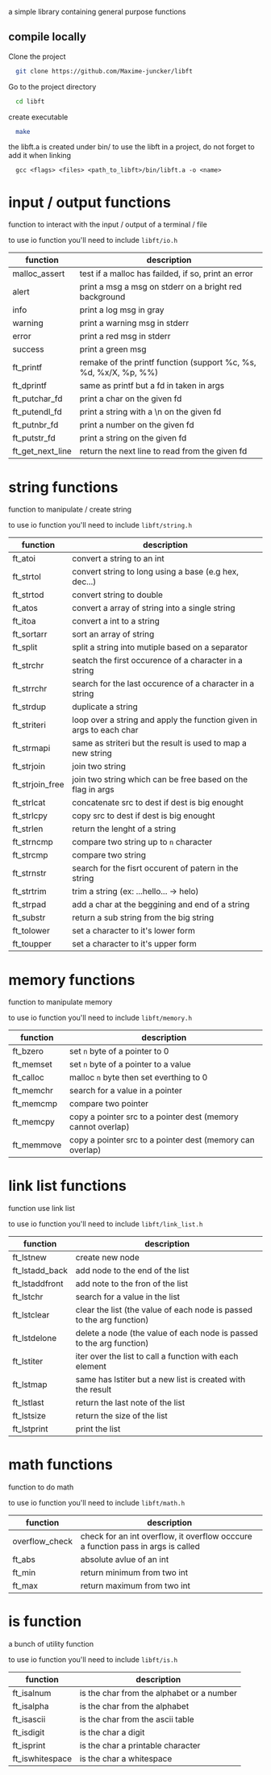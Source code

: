 a simple library containing general purpose functions

## compile locally  
Clone the project  

~~~bash  
  git clone https://github.com/Maxime-juncker/libft
~~~

Go to the project directory  

~~~bash  
  cd libft
~~~

create executable  

~~~bash  
  make
~~~

the libft.a is created under bin/
to use the libft in a project, do not forget to add it when linking
```
  gcc <flags> <files> <path_to_libft>/bin/libft.a -o <name>
```


# input / output functions
function to interact with the input / output of a terminal / file

to use io function you'll need to include ```libft/io.h```

| function        | description                                         |
| --------------- | ----------------------------------------------------|
| malloc_assert   | test if a malloc has failded, if so, print an error |
| alert           | print a msg a msg on stderr on a bright red background |
| info            | print a log msg in gray                             |
| warning         | print a warning msg in stderr |
| error           | print a red msg in stderr |
| success         | print a green msg |
| ft_printf       | remake of the printf function (support %c, %s, %d, %x/X, %p, %%)
| ft_dprintf      | same as printf but a fd in taken in args |
| ft_putchar_fd   | print a char on the given fd |
| ft_putendl_fd   | print a string with a \n on the given fd |
| ft_putnbr_fd    | print a number on the given fd |
| ft_putstr_fd    | print a string on the given fd |
| ft_get_next_line | return the next line to read from the given fd |

# string functions
function to manipulate / create string

to use io function you'll need to include ```libft/string.h```

| function        | description                                         |
| --------------- | ----------------------------------------------------|
| ft_atoi         | convert a string to an int |
| ft_strtol       |  convert string to long using a base (e.g hex, dec...) |
| ft_strtod       |  convert string to double |
| ft_atos         | convert a array of string into a single string |
| ft_itoa         | convert a int to a string |
| ft_sortarr      | sort an array of string |
| ft_split        | split a string into mutiple based on a separator |
| ft_strchr       | seatch the first occurence of a character in a string |
| ft_strrchr      | search for the last occurence of a character in a string |
| ft_strdup       | duplicate a string |
| ft_striteri     | loop over a string and apply the function given in args to each char |
| ft_strmapi      | same as striteri but the result is used to map a new string |
| ft_strjoin      | join two string |
| ft_strjoin_free | join two string which can be free based on the flag in args |
| ft_strlcat      | concatenate src to dest if dest is big enought |
| ft_strlcpy      | copy src to dest if dest is big enought |
| ft_strlen       | return the lenght of a string |
| ft_strncmp      | compare two string up to ```n``` character |
| ft_strcmp       | compare two string |
| ft_strnstr      | search for the fisrt occurent of patern in the string |
| ft_strtrim      | trim a string (ex: ...hello... -> helo)
| ft_strpad       | add a char at the beggining and end of a string |
| ft_substr       | return a sub string from the big string |
| ft_tolower      | set a character to it's lower form |
| ft_toupper      | set a character to it's upper form |

# memory functions
function to manipulate memory

to use io function you'll need to include ```libft/memory.h```

| function        | description                                         |
| --------------- | ----------------------------------------------------|
| ft_bzero        | set ```n``` byte of a pointer to 0 |
| ft_memset       | set ```n``` byte of a pointer to a value |
| ft_calloc       | malloc ```n``` byte then set everthing to 0 |
| ft_memchr       | search for a value in a pointer |
| ft_memcmp       | compare two pointer |
| ft_memcpy       | copy a pointer src to a pointer dest (memory cannot overlap) |
| ft_memmove      | copy a pointer src to a pointer dest (memory can overlap) |


# link list functions
function use link list

to use io function you'll need to include ```libft/link_list.h```

| function        | description                                         |
| --------------- | ----------------------------------------------------|
| ft_lstnew       | create new node |
| ft_lstadd_back  | add node to the end of the list |
| ft_lstaddfront  | add note to the fron of the list |
| ft_lstchr       | search for a value in the list |
| ft_lstclear     | clear the list (the value of each node is passed to the arg function) |
| ft_lstdelone    | delete a node (the value of each node is passed to the arg function) |
| ft_lstiter      | iter over the list to call a function with each element |
| ft_lstmap       | same has lstiter but a new list is created with the result |
| ft_lstlast      | return the last note of the list |
| ft_lstsize      | return the size of the list |
| ft_lstprint     | print the list |

# math functions
function to do math

to use io function you'll need to include ```libft/math.h```

| function        | description                                         |
| --------------- | ----------------------------------------------------|
| overflow_check  | check for an int overflow, it overflow occcure a function pass in args is called |
| ft_abs          | absolute avlue of an int |
| ft_min          | return minimum from two int |
| ft_max          | return maximum from two int |

# is function
a bunch of utility function

to use io function you'll need to include ```libft/is.h```

| function        | description                                         |
| --------------- | ----------------------------------------------------|
| ft_isalnum      | is the char from the alphabet or a number |
| ft_isalpha      | is the char from the alphabet |
| ft_isascii      | is the char from the ascii table |
| ft_isdigit      | is the char a digit |
| ft_isprint      | is the char a printable character |
| ft_iswhitespace | is the char a whitespace |

